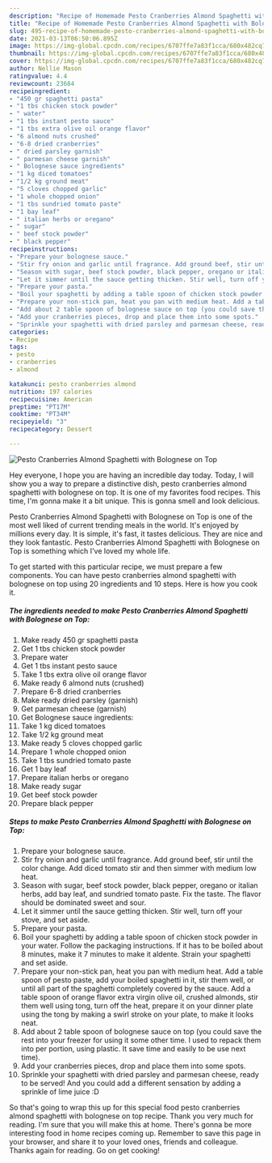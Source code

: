 ```yaml
---
description: "Recipe of Homemade Pesto Cranberries Almond Spaghetti with Bolognese on Top"
title: "Recipe of Homemade Pesto Cranberries Almond Spaghetti with Bolognese on Top"
slug: 495-recipe-of-homemade-pesto-cranberries-almond-spaghetti-with-bolognese-on-top
date: 2021-03-13T06:50:06.895Z
image: https://img-global.cpcdn.com/recipes/6707ffe7a83f1cca/680x482cq70/pesto-cranberries-almond-spaghetti-with-bolognese-on-top-recipe-main-photo.jpg
thumbnail: https://img-global.cpcdn.com/recipes/6707ffe7a83f1cca/680x482cq70/pesto-cranberries-almond-spaghetti-with-bolognese-on-top-recipe-main-photo.jpg
cover: https://img-global.cpcdn.com/recipes/6707ffe7a83f1cca/680x482cq70/pesto-cranberries-almond-spaghetti-with-bolognese-on-top-recipe-main-photo.jpg
author: Nellie Mason
ratingvalue: 4.4
reviewcount: 23684
recipeingredient:
- "450 gr spaghetti pasta"
- "1 tbs chicken stock powder"
- " water"
- "1 tbs instant pesto sauce"
- "1 tbs extra olive oil orange flavor"
- "6 almond nuts crushed"
- "6-8 dried cranberries"
- " dried parsley garnish"
- " parmesan cheese garnish"
- " Bolognese sauce ingredients"
- "1 kg diced tomatoes"
- "1/2 kg ground meat"
- "5 cloves chopped garlic"
- "1 whole chopped onion"
- "1 tbs sundried tomato paste"
- "1 bay leaf"
- " italian herbs or oregano"
- " sugar"
- " beef stock powder"
- " black pepper"
recipeinstructions:
- "Prepare your bolognese sauce."
- "Stir fry onion and garlic until fragrance. Add ground beef, stir until the color change. Add diced tomato stir and then simmer with medium low heat."
- "Season with sugar, beef stock powder, black pepper, oregano or italian herbs, add bay leaf, and sundried tomato paste. Fix the taste. The flavor should be dominated sweet and sour."
- "Let it simmer until the sauce getting thicken. Stir well, turn off your stove, and set aside."
- "Prepare your pasta."
- "Boil your spaghetti by adding a table spoon of chicken stock powder in your water. Follow the packaging instructions. If it has to be boiled about 8 minutes, make it 7 minutes to make it aldente. Strain your spaghetti and set aside."
- "Prepare your non-stick pan, heat you pan with medium heat. Add a table spoon of pesto paste, add your boiled spaghetti in it, stir them well, or until all part of the spaghetti completely covered by the sauce. Add a table spoon of orange flavor extra virgin olive oil, crushed almonds, stir them well using tong, turn off the heat, prepare it on your dinner plate using the tong by making a swirl stroke on your plate, to make it looks neat."
- "Add about 2 table spoon of bolognese sauce on top (you could save the rest into your freezer for using it some other time. I used to repack them into per portion, using plastic. It save time and easily to be use next time)."
- "Add your cranberries pieces, drop and place them into some spots."
- "Sprinkle your spaghetti with dried parsley and parmesan cheese, ready to be served! And you could add a different sensation by adding a sprinkle of lime juice :D"
categories:
- Recipe
tags:
- pesto
- cranberries
- almond

katakunci: pesto cranberries almond 
nutrition: 197 calories
recipecuisine: American
preptime: "PT17M"
cooktime: "PT34M"
recipeyield: "3"
recipecategory: Dessert

---
```



![Pesto Cranberries Almond Spaghetti with Bolognese on Top](https://img-global.cpcdn.com/recipes/6707ffe7a83f1cca/680x482cq70/pesto-cranberries-almond-spaghetti-with-bolognese-on-top-recipe-main-photo.jpg)

Hey everyone, I hope you are having an incredible day today. Today, I will show you a way to prepare a distinctive dish, pesto cranberries almond spaghetti with bolognese on top. It is one of my favorites food recipes. This time, I'm gonna make it a bit unique. This is gonna smell and look delicious.

Pesto Cranberries Almond Spaghetti with Bolognese on Top is one of the most well liked of current trending meals in the world. It's enjoyed by millions every day. It is simple, it's fast, it tastes delicious. They are nice and they look fantastic. Pesto Cranberries Almond Spaghetti with Bolognese on Top is something which I've loved my whole life.




To get started with this particular recipe, we must prepare a few components. You can have pesto cranberries almond spaghetti with bolognese on top using 20 ingredients and 10 steps. Here is how you cook it.

<!--inarticleads1-->

##### The ingredients needed to make Pesto Cranberries Almond Spaghetti with Bolognese on Top:

1. Make ready 450 gr spaghetti pasta
1. Get 1 tbs chicken stock powder
1. Prepare  water
1. Get 1 tbs instant pesto sauce
1. Take 1 tbs extra olive oil orange flavor
1. Make ready 6 almond nuts (crushed)
1. Prepare 6-8 dried cranberries
1. Make ready  dried parsley (garnish)
1. Get  parmesan cheese (garnish)
1. Get  Bolognese sauce ingredients:
1. Take 1 kg diced tomatoes
1. Take 1/2 kg ground meat
1. Make ready 5 cloves chopped garlic
1. Prepare 1 whole chopped onion
1. Take 1 tbs sundried tomato paste
1. Get 1 bay leaf
1. Prepare  italian herbs or oregano
1. Make ready  sugar
1. Get  beef stock powder
1. Prepare  black pepper




<!--inarticleads2-->

##### Steps to make Pesto Cranberries Almond Spaghetti with Bolognese on Top:

1. Prepare your bolognese sauce.
1. Stir fry onion and garlic until fragrance. Add ground beef, stir until the color change. Add diced tomato stir and then simmer with medium low heat.
1. Season with sugar, beef stock powder, black pepper, oregano or italian herbs, add bay leaf, and sundried tomato paste. Fix the taste. The flavor should be dominated sweet and sour.
1. Let it simmer until the sauce getting thicken. Stir well, turn off your stove, and set aside.
1. Prepare your pasta.
1. Boil your spaghetti by adding a table spoon of chicken stock powder in your water. Follow the packaging instructions. If it has to be boiled about 8 minutes, make it 7 minutes to make it aldente. Strain your spaghetti and set aside.
1. Prepare your non-stick pan, heat you pan with medium heat. Add a table spoon of pesto paste, add your boiled spaghetti in it, stir them well, or until all part of the spaghetti completely covered by the sauce. Add a table spoon of orange flavor extra virgin olive oil, crushed almonds, stir them well using tong, turn off the heat, prepare it on your dinner plate using the tong by making a swirl stroke on your plate, to make it looks neat.
1. Add about 2 table spoon of bolognese sauce on top (you could save the rest into your freezer for using it some other time. I used to repack them into per portion, using plastic. It save time and easily to be use next time).
1. Add your cranberries pieces, drop and place them into some spots.
1. Sprinkle your spaghetti with dried parsley and parmesan cheese, ready to be served! And you could add a different sensation by adding a sprinkle of lime juice :D




So that's going to wrap this up for this special food pesto cranberries almond spaghetti with bolognese on top recipe. Thank you very much for reading. I'm sure that you will make this at home. There's gonna be more interesting food in home recipes coming up. Remember to save this page in your browser, and share it to your loved ones, friends and colleague. Thanks again for reading. Go on get cooking!
